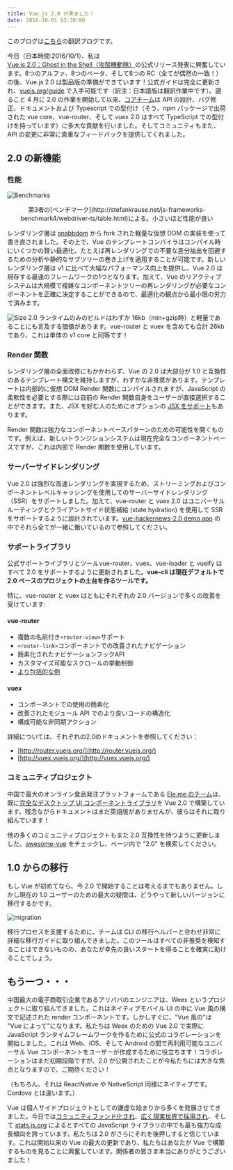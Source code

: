 ```yaml
---
title: Vue.js 2.0 が来ました！
date: 2016-10-01 03:30:00
---
```


このブログは[こちら](https://medium.com/the-vue-point/vue-2-0-is-here-ef1f26acf4b8#.70i8p9m8i)の翻訳ブログです。

今日（日本時間:2016/10/1）、私は [Vue.js 2.0：Ghost in the Shell（攻殻機動隊）](https://github.com/vuejs/vue/releases/tag/v2.0.0)の公式リリース発表に興奮しています。8つのアルファ、8つのベータ、そして8つの RC（全てが偶然の一致！）の後、Vue.js 2.0 は製品版の準備ができています！公式ガイドは完全に更新され、[vuejs.org/guide](https://vuejs.org/guide/) で入手可能です（訳注：日本語版は翻訳作業中です）。遡ること 4 月に 2.0 の作業を開始して以来、[コアチーム](https://github.com/orgs/vuejs/people)は API の設計、バグ修正、ドキュメントおよび Typescript での型付け（そう、npm パッケージで出荷された vue core、vue-router、そして vuex 2.0 はすべて TypeScript での型付けを持っています）に多大な貢献を行いました。そしてコミュニティもまた、API の変更に非常に貴重なフィードバックを提供してくれました。

## 2.0 の新機能

### 性能

![Benchmarks](https://cdn-images-1.medium.com/max/1600/1*Lu6OJiraJYShl4aBppoh3w.png)
<figcaption style="font-size:14px;text-align:center;">第3者の[ベンチマーク](http://stefankrause.net/js-frameworks-benchmark4/webdriver-ts/table.html)による。小さいほど性能が良い</figcaption>

レンダリング層は [snabbdom](https://github.com/snabbdom/snabbdom) から fork された軽量な仮想 DOM の実装を使って書き直されました。その上で、Vue のテンプレートコンパイラはコンパイル時にいくつかの賢い最適化、たとえば再レンダリングでの不要な差分抽出を回避するための分析や静的なサブツリーの巻き上げを適用することが可能です。新しいレンダリング層は v1 に比べて大幅なパフォーマンス向上を提供し、Vue 2.0 は現存する最速のフレームワークの1つとなります。加えて、Vue のリアクティブシステムは大規模で複雑なコンポーネントツリーの再レンダリングが必要なコンポーネントを正確に決定することができるので、最適化の観点から最小限の労力で済みます。

![Size](https://cdn-images-1.medium.com/max/1600/1*xV2_bx4eWC9RXiBZjeAMrw.png)
2.0 ランタイムのみのビルドはわずか 16kb（min+gzip時）と軽量であることにも言及する価値があります。vue-router と vuex を含めても合計 26kb であり、これは単体の v1 core と同等です！

### Render 関数

レンダリング層の全面改修にもかかわらず、Vue の 2.0 は大部分が 1.0 と互換性のあるテンプレート構文を維持しますが、わずかな非推奨があります。テンプレートは内部的に仮想 DOM Render 関数にコンパイルされますが、JavaScript の柔軟性を必要とする際には自前の Render 関数自身をユーザーが直接選択することができます。また、JSX を好む人のためにオプションの [JSX をサポート](https://github.com/vuejs/babel-plugin-transform-vue-jsx)もあります。

Render 関数は強力なコンポーネントベースパターンのための可能性を開くものです。例えば、新しいトランジションシステムは現在完全なコンポーネントベースですが、これは内部で Render 関数を使用しています。

### サーバーサイドレンダリング

Vue 2.0 は強烈な高速レンダリングを実現するため、ストリーミングおよびコンポーネントレベルキャッシングを使用してのサーバーサイドレンダリング（SSR）をサポートしました。加えて、vue-router と vuex 2.0 はユニバーサルルーティングとクライアントサイド状態補給 (state hydration) を使用して SSR をサポートするように設計されています。[vue-hackernews-2.0 demo app](https://github.com/vuejs/vue-hackernews-2.0/) の中でそれら全てが一緒に働いているので参照してください。

### サポートライブラリ

公式サポートライブラリとツール vue-router、vuex、vue-loader と vueify はすべて 2.0 をサポートするように更新されました。**vue-cli は現在デフォルトで 2.0 ベースのプロジェクトの土台を作るツールです。** 

特に、vue-router と vuex はともにそれぞれの 2.0 バージョンで多くの改善を受けています:

#### vue-router
- 複数の名前付き`<router-view>`サポート
- `<router-link>`コンポーネントでの改善されたナビゲーション
- 簡素化されたナビゲーションフックAPI
- カスタマイズ可能なスクロールの挙動制御
- [より包括的な例](https://github.com/vuejs/vue-router/tree/dev/examples)

#### vuex
- コンポーネントでの使用の簡素化
- 改善されたモジュール API でのより良いコードの構造化
- 構成可能な非同期アクション

詳細については、それぞれの2.0のドキュメントを参照してください：

- [http://router.vuejs.org/](http://router.vuejs.org/)
- [http://vuex.vuejs.org/](http://vuex.vuejs.org/)


### コミュニティプロジェクト

中国で最大のオンライン食品発注プラットフォームである [Ele.me のチーム](https://github.com/ElemeFE/)は、既に[完全なデスクトップ UI コンポーネントライブラリ](https://github.com/ElemeFE/element)を Vue 2.0 で構築しています。残念ながらドキュメントはまだ英語版がありませんが、彼らはそれに取り組んでいます！

他の多くのコミュニティプロジェクトもまた 2.0 互換性を持つように更新しました。[awesome-vue](https://github.com/vuejs/awesome-vue) をチェックし、ページ内で "2.0" を検索してください。

## 1.0 からの移行

もし Vue が初めてなら、今 2.0 で開始することは考えるまでもありません。しかし現在の 1.0 ユーザーのための最大の疑問は、どうやって新しいバージョンに移行するかです。

![migration](https://cdn-images-1.medium.com/max/1600/1*157Ly5X6gx0C2CIvsMaNog.png)

移行プロセスを支援するために、チームは CLI の移行ヘルパーと合わせ非常に詳細な移行ガイドに取り組んできました。このツールはすべての非推奨を検知することはできないものの、あなたが幸先の良いスタートを得ることを確実に助けることでしょう。

## もう一つ・・・

中国最大の電子商取引企業であるアリババのエンジニアは、Weex というプロジェクトに取り組んできました。これはネイティブモバイル UI の中に Vue 風の構文で記述された render コンポーネントです。しかしすぐに、"Vue 風の"は "Vue によって"になります。私たちは Weex のための Vue 2.0 で実際に JavaScript ランタイムフレームワークを作るために公式のコラボレーションを開始しました。これは Web、iOS、そして Android の間で再利用可能なユニバーサル Vue コンポーネントをユーザーが作成するために役立ちます！コラボレーションはまだ初期段階ですが、2.0 が公開されたことが今私たちには大きな焦点となりますので、ご期待ください！

（もちろん、それは ReactNative や NativeScript 同様にネイティブです。Cordova とは違います。）

Vue は個人サイドプロジェクトとしての謙虚な始まりから多くを発展させてきました。今日では[コミュニティファンド化され](https://www.patreon.com/evanyou)、[広く現実世界で採用され](https://www.quora.com/How-popular-is-VueJS-in-the-industry/answer/Evan-You-3?__snid3__=365957938&__nsrc__=2&__filter__)、そして [stats.js.org](https://stats.js.org) によるとすべての JavaScript ライブラリの中でも最も強力な成長傾向を誇っています。私たちは 2.0 がさらにそれを後押しすると信じています。これは開始以来の Vue の最大の更新であり、私たちはあなたが Vue で構築するものを見ることに興奮しています。関係者の皆さま本当にありがとうございました！
